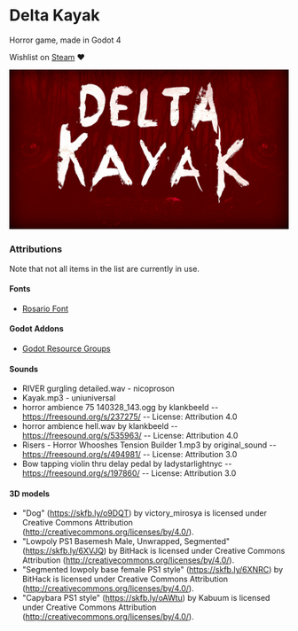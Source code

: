 # Delta Kayak
Horror game, made in Godot 4

Wishlist on [Steam](https://store.steampowered.com/app/2632680/Delta_Kayak/) ❤️

![Delta Kayak Logo](textures/menu_background.jpg)

### Attributions
Note that not all items in the list are currently in use.

#### Fonts

- [Rosario Font](https://github.com/Omnibus-Type/Rosario)

#### Godot Addons

 - [Godot Resource Groups](https://github.com/derkork/godot-resource-groups)

#### Sounds

- RIVER gurgling detailed.wav - nicoproson
- Kayak.mp3 - uniuniversal
- horror ambience 75 140328_143.ogg by klankbeeld -- https://freesound.org/s/237275/ -- License: Attribution 4.0
- horror ambience hell.wav by klankbeeld -- https://freesound.org/s/535963/ -- License: Attribution 4.0
- Risers - Horror Whooshes Tension Builder 1.mp3 by original_sound -- https://freesound.org/s/494981/ -- License: Attribution 3.0
- Bow tapping violin thru delay pedal  by ladystarlightnyc -- https://freesound.org/s/197860/ -- License: Attribution 3.0

#### 3D models

- "Dog" (https://skfb.ly/o9DQT) by victory_mirosya is licensed under Creative Commons Attribution (http://creativecommons.org/licenses/by/4.0/).
- "Lowpoly PS1 Basemesh Male, Unwrapped, Segmented" (https://skfb.ly/6XVJQ) by BitHack is licensed under Creative Commons Attribution (http://creativecommons.org/licenses/by/4.0/).
- "Segmented lowpoly base female PS1 style" (https://skfb.ly/6XNRC) by BitHack is licensed under Creative Commons Attribution (http://creativecommons.org/licenses/by/4.0/).
- "Capybara PS1 style" (https://skfb.ly/oAWtu) by Kabuum is licensed under Creative Commons Attribution (http://creativecommons.org/licenses/by/4.0/).